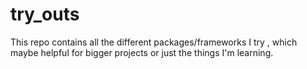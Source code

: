 # try_outs
This repo contains all the different packages/frameworks I try , which maybe helpful for bigger projects or just the things I'm  learning.
